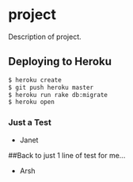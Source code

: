 # project

Description of project.


## Deploying to Heroku

```sh
$ heroku create
$ git push heroku master
$ heroku run rake db:migrate
$ heroku open
```

### Just a Test
- Janet

##Back to just 1 line of test for me...
- Arsh
